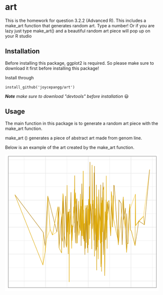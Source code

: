 # art
This is the homework for question 3.2.2 (Advanced R). This includes a make_art function that generates random art. 
Type a number! Or if you are lazy just type make_art() and a beautiful random art piece will pop up on your R studio


## Installation
Before installing this package, ggplot2 is required. So please make sure to download it first before installing this package! 

Install through 

    install_github('joycepangg/art')

***Note** make sure to download "devtools" before installation* :smiley:

## Usage
The main function in this package is to generate a random art piece with the make_art function. 

make_art () generates a piece of abstract art made from genom line. 

Below is an example of the art created by the make_art function. 





![alt text](https://raw.githubusercontent.com/joycepangg/art/master/Rplot.png)






    
